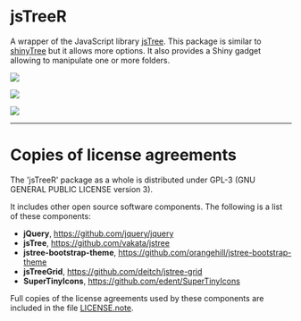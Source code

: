 # __jsTreeR__

A wrapper of the JavaScript library [jsTree](https://www.jstree.com/). 
This package is similar to [shinyTree](https://github.com/shinyTree/shinyTree) 
but it allows more options. It also provides a Shiny gadget allowing to 
manipulate one or more folders.

![](https://raw.githubusercontent.com/stla/jsTreeR/master/inst/screenshots/jsTreeR_dragAndDrop.gif)

![](https://raw.githubusercontent.com/stla/jsTreeR/master/inst/screenshots/jsTreeR_search.gif)

![](https://raw.githubusercontent.com/stla/jsTreeR/master/inst/screenshots/jsTreeR_grid.png)

___

# Copies of license agreements

The 'jsTreeR' package as a whole is distributed under GPL-3 (GNU GENERAL
PUBLIC LICENSE version 3).

It includes other open source software components. The following is a list of
these components:

- **jQuery**, https://github.com/jquery/jquery
- **jsTree**, https://github.com/vakata/jstree
- **jstree-bootstrap-theme**, https://github.com/orangehill/jstree-bootstrap-theme
- **jsTreeGrid**, https://github.com/deitch/jstree-grid
- **SuperTinyIcons**, https://github.com/edent/SuperTinyIcons

Full copies of the license agreements used by these components are included in
the file [LICENSE.note](https://github.com/stla/jsTreeR/blob/master/LICENSE.note.md).
